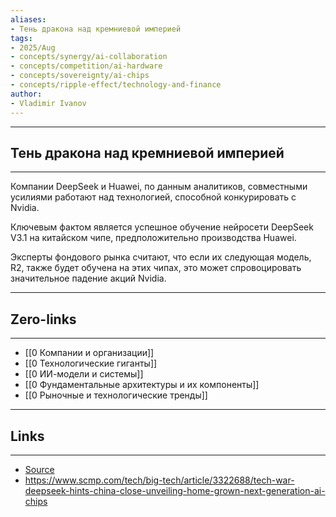 ```yaml
---
aliases: 
- Тень дракона над кремниевой империей
tags:
- 2025/Aug
- concepts/synergy/ai-collaboration
- concepts/competition/ai-hardware
- concepts/sovereignty/ai-chips
- concepts/ripple-effect/technology-and-finance
author:
- Vladimir Ivanov
---
```

-----
##  Тень дракона над кремниевой империей
-----
Компании DeepSeek и Huawei, по данным аналитиков, совместными усилиями работают над технологией, способной конкурировать с Nvidia. 

Ключевым фактом является успешное обучение нейросети DeepSeek V3.1 на китайском чипе, предположительно производства Huawei. 

Эксперты фондового рынка считают, что если их следующая модель, R2, также будет обучена на этих чипах, это может спровоцировать значительное падение акций Nvidia.

---
## Zero-links
---
- [[0 Компании и организации]]
- [[0 Технологические гиганты]]
- [[0 ИИ-модели и системы]]
- [[0 Фундаментальные архитектуры и их компоненты]]
- [[0 Рыночные и технологические тренды]]

---
## Links
---
- [Source](https://t.me/turboproject/2016)
- https://www.scmp.com/tech/big-tech/article/3322688/tech-war-deepseek-hints-china-close-unveiling-home-grown-next-generation-ai-chips